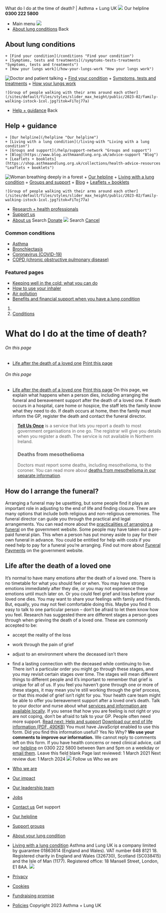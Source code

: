 
What do I do at the time of death? | Asthma + Lung UK
 [![](/themes/custom/asthma-lung-uk/images/aluk-logo.png)](/ "Homepage")
 Our helpline **0300 222 5800**
* Main menu
![](/wingsuit/asthma-lung-uk/images/aluk-logo.png)
* [About lung conditions](#about "About lung conditions")
 Back
 
## About lung conditions
	+ [Find your condition](/conditions "Find your condition")
	+ [Symptoms, tests and treatments](/symptoms-tests-treatments "Symptoms, tests and treatments")
	+ [How your lungs work](/how-your-lungs-work "How your lungs work")
![Doctor and patient talking](/sites/default/files/styles/slider_max_height/public/2023-02/119589.jpg?itok=IfMKqhqJ)
	+ [Find your condition](/conditions)
	+ [Symptoms, tests and treatments](/symptoms-tests-treatments)
	+ [How your lungs work](/how-your-lungs-work)
	
	
	![Group of people walking with their arms around each other](/sites/default/files/styles/slider_max_height/public/2023-02/family-walking-istock-1col.jpg?itok=FiToj77a)
* [Help + guidance](#get-support "Help + guidance")
 Back
 
## Help + guidance
	+ [Our helpline](/helpline "Our helpline")
	+ [Living with a lung condition](/living-with "Living with a lung condition")
	+ [Groups and support](/help/support-network "Groups and support")
	+ [Blog](https://www.blog.asthmaandlung.org.uk/advice-support "Blog")
	+ [Leaflets + booklets](https://shop.asthmaandlung.org.uk/collections/health-advice-resources "Leaflets + booklets")
![Woman breathing deeply in a forest](/sites/default/files/styles/slider_max_height/public/2023-02/A%2BLUK%20Generic73.jpg?itok=IY-jWei3)
	+ [Our helpline](/helpline)
	+ [Living with a lung condition](/living-with)
	+ [Groups and support](/help/support-network)
	+ [Blog](https://www.blog.asthmaandlung.org.uk/advice-support)
	+ [Leaflets + booklets](https://shop.asthmaandlung.org.uk/collections/health-advice-resources "Leaflets and booklets about lung conditions")
	
	
	![Group of people walking with their arms around each other](/sites/default/files/styles/slider_max_height/public/2023-02/family-walking-istock-1col.jpg?itok=FiToj77a)
* [Research + health professionals](/research-health-professionals "Research + health professionals")
* [Support us](/support-us "Support us")
* [About us](/about-us "About us")
Search
[Donate](https://action.asthmaandlung.org.uk/page/99720/donate/1?ea_tracking_id=General_WebsiteALUK_Header_Regular "Donate") 
 [![](/themes/custom/asthma-lung-uk/images/aluk-logo.png)](/ "Homepage")
Search
[Cancel](#)
### Common conditions
* [Asthma](/conditions/asthma)
* [Bronchiectasis](/conditions/bronchiectasis)
* [Coronavirus (COVID-19)](/conditions/coronavirus)
* [COPD (chronic obstructive pulmonary disease)](/conditions/copd-chronic-obstructive-pulmonary-disease)
### Featured pages
* [Keeping well in the cold: what you can do](/living-with/cold-weather)
* [How to use your inhaler](/living-with/inhaler-videos)
* [Air pollution](/living-with/air-pollution)
* [Benefits and financial support when you have a lung condition](/living-with/benefits)
1. 
3. [Conditions](/conditions)
# What do I do at the time of death?
###### On this page
* [Life after the death of a loved one](#life-after-death-of-loved-one)
[Print this page](javascript:window.print();) 
###### On this page
* [Life after the death of a loved one](#life-after-death-of-loved-one)
[Print this page](javascript:window.print();) 
On this page, we explain what happens when a person dies, including arranging the funeral and bereavement support after the death of a loved one.
If death occurs in a hospital, care home or hospice, the staff lets the family know what they need to do. If death occurs at home, then the family must inform the GP, register the death and contact the funeral director.
> [**Tell Us Once**](https://www.gov.uk/after-a-death/organisations-you-need-to-contact-and-tell-us-once) is a service that lets you report a death to most government organisations in one go. The registrar will give you details when you register a death. The service is not available in Northern Ireland.
> 
> 
> 
> ### Deaths from mesothelioma
> 
> 
> Doctors must report some deaths, including mesothelioma, to the coroner. You can read more about [deaths from mesothelioma in our separate information](https://www.blf.org.uk/support-for-you/mesothelioma/support/end-of-life#coroner).
> 
> 
> 
## How do I arrange the funeral?
Arranging a funeral may be upsetting, but some people find it plays an important role in adjusting to the end of life and finding closure. There are many options that include both religious and non-religious ceremonies. The funeral director can guide you through the practical and legal arrangements. You can read more about the [practicalities of arranging a funeral](https://www.gov.uk/after-a-death/arrange-the-funeral) on the government website.
Some people may have taken out a pre-paid funeral plan. This when a person has put money aside to pay for their own funeral in advance.
You could be entitled for help with costs if you need help to pay for a funeral you’re arranging. Find out more about [Funeral Payments](https://www.gov.uk/funeral-payments) on the government website.
## Life after the death of a loved one
It’s normal to have many emotions after the death of a loved one. There is no timetable for what you should feel or when. You may have strong emotions immediately after they die, or you may not experience these emotions until much later on. Or you could feel grief and loss before your loved one dies.
You may want to share your feelings with family and friends. But, equally, you may not feel comfortable doing this. Maybe you find it easy to talk to one particular person – don’t be afraid to let them know how you feel.
Research has suggested there are different stages a person goes through when grieving the death of a loved one. These are commonly accepted to be: 
* accept the reality of the loss
* work through the pain of grief
* adjust to an environment where the deceased isn’t there
* find a lasting connection with the deceased while continuing to live.
There isn’t a particular order you might go through these stages, and you may revisit certain stages over time. The stages will mean different things to different people and it’s important to remember that grief is unique for all of us. If you feel you haven’t gone through one or more of these stages, it may mean you’re still working through the grief process, or that this model of grief isn’t right for you.
Your health care team might be able to offer you bereavement support after a loved one’s death. Talk to your doctor and nurse about what [services and information are available locally](https://www.nhs.uk/Service-Search/other-services/Bereavement%20support/LocationSearch/314). If you sense that how you are feeling is not right or you are not coping, don’t be afraid to talk to your GP. People often need more support.
[Read next: Help and support](https://www.blf.org.uk/support-for-you/end-of-life/further-information)
[Download our end of life information (PDF, 490KB)](https://www.blf.org.uk/sites/default/files/BK19_End_of_life_V4_PDFdownload.pdf)
You must have JavaScript enabled to use this form.
Did you find this information useful?
Yes
No
Why?
**We use your comments to improve our information.** We cannot reply to comments left on this form. If you have health concerns or need clinical advice, call our [helpline](/helpline) on 0300 222 5800 between 9am and 5pm on a weekday or [email them](/helpline).
Leave this field blank
Page last reviewed: 
1 March 2021
Next review due: 
1 March 2024
 [![](/sites/default/files/2023-01/footer-logo%20%281%29.png)](/ "Homepage")
Follow us
 Who we are
 
* [Who we are](/about-us/who-we-are)
* [Our impact](/about-us/our-impact)
* [Our leadership team](/about-us/our-leadership-team)
* [Jobs](/work-us)
* [Contact us](/about-us/contact-us)
 Get support
 
* [Our helpline](/helpline)
* [Support groups](/help/support-network)
* [About your lung condition](/conditions)
* [Living with a lung condition](/living-with)
Asthma and Lung UK is a company limited by guarantee 01863614 (England and Wales). VAT number 648 8121 18.
Registered charity in England and Wales (326730), Scotland (SC038415) and the Isle of Man (1177). Registered office: 18 Mansell Street, London, E1 8AA.
[![](/sites/default/files/2023-01/reg-logo%20%281%29.png)](https://www.fundraisingregulator.org.uk)
![]()
![]()
* [Privacy](/privacy-policy)
* [Cookies](/cookies-how-we-use-them)
* [Fundraising promise](/fundraising-promise)
* [Policies](/about-us/policies)
 Copyright 2023 Asthma + Lung UK
 

